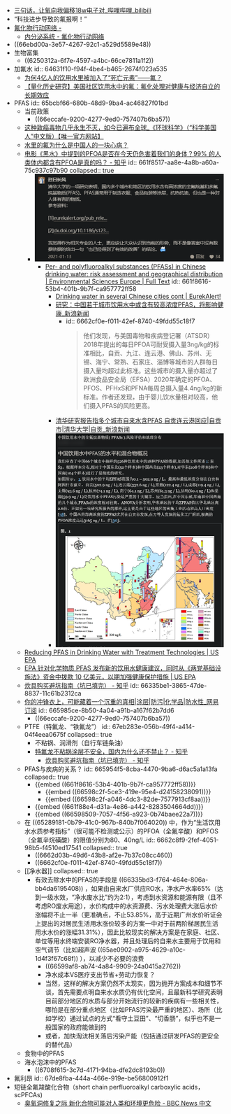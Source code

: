 - [三句话，让氧向我偏移18w电子对_哔哩哔哩_bilibili](https://www.bilibili.com/video/BV1Fw411R7QE/)
- “科技进步导致的氟报啊！”
- [氟化物行动网络 -](https://fluoridealert.org/zh-CN/)
	- [内分泌系统 - 氟化物行动网络](https://fluoridealert.org/zh-CN/articles/endocrine-system/)
- ((66ebd00a-3e57-4267-92c1-a529d5589e48))
- 生物富集
	- ((6250312a-6f7e-4597-a4bc-66ce7811a1f2))
- 加氟水
  id:: 64631f10-f94f-4be4-b465-2674f023a535
	- [为何4亿人的饮用水里被加入了“死亡元素”——氟？](https://zhuanlan.zhihu.com/p/353778629)
	- [【量化历史研究】美国社区饮用水中的氟：氟化处理对健康与经济自立的长期效应](https://mp.weixin.qq.com/s/g0F7jfX4M648c3mgJUTeJA)
- PFAS
  id:: 65bcbf66-680b-48d9-9ba4-ac46827f01bd
	- 当前政策
		- ((66eccafe-9200-4277-9ed0-757407b6ba57))
	- [这种致癌毒物几乎永生不灭，如今已遍布全球_《环球科学》（“科学美国人”中文版）【唯一官方网站】](https://huanqiukexue.com/a/qianyan/cailiao__huaxue/2019/0717/28556.html)
	- [水里的氟为什么是中国人的一块心病？](https://zhuanlan.zhihu.com/p/43696510)
	- [电影《黑水》中提到的PFOA是否在今天仍危害着我们的身体？99% 的人类体内都含有PFOA是真的吗？ - 知乎](https://www.zhihu.com/question/377873862)
	  id:: 661f8517-aa8e-4a8b-a60a-75c937c97b90
	  collapsed:: true
		- ![brave_Fq12bambeU.png](../assets/brave_Fq12bambeU_1713341892771_0.png)
			- [Per- and polyfluoroalkyl substances (PFASs) in Chinese drinking water: risk assessment and geographical distribution | Environmental Sciences Europe | Full Text](https://enveurope.springeropen.com/articles/10.1186/s12302-020-00425-3)
			  id:: 661f8616-53b4-401b-9b7f-ca957772ff58
				- [Drinking water in several Chinese cities cont | EurekAlert!](https://www.eurekalert.org/news-releases/494120)
				- [研究：中国若干城市饮用水中或含有较高浓度PFAS，将影响健康_新浪新闻](https://news.sina.com.cn/c/2021-01-12/doc-ikftssan5146732.shtml)
					- id:: 6662cf0e-f011-42ef-8740-49fdd55c18f7
					  >他们发现，与美国毒物和疾病登记署（ATSDR）2018年提出的每日PFOA可耐受摄入量3ng/kg的标准相比，自贡、九江、连云港、佛山、苏州、无锡、海宁、常熟、石家庄、淄博等城市的人群每日摄入量均超过此标准。这些城市的摄入量亦超过了欧洲食品安全局（EFSA）2020年确定的PFOA、PFOS、PFHxS和PFNA每周总摄入量4.4ng/kg的新标准。作者还发现，由于婴儿饮水量相对较高，他们摄入PFAS的风险更高。
				- [清华研究报告指多个城市自来水含PFAS 自贡连云港回应|自贡市|清华大学|自贡_新浪新闻](https://news.sina.com.cn/c/2021-01-17/doc-ikftssan7424707.shtml)
				- ![Swksp5PYwz.png](../assets/Swksp5PYwz_1717145344919_0.png)
	- [Reducing PFAS in Drinking Water with Treatment Technologies | US EPA](https://www.epa.gov/sciencematters/reducing-pfas-drinking-water-treatment-technologies)
	- [EPA 针对化学物质 PFAS 发布新的饮用水健康建议，同时从《两党基础设施法》资金中拨款 10 亿美元，以期加强健康保护措施 | US EPA](https://www.epa.gov/newsreleases/epa-zhenduihuaxuewuzhi-pfas)
	- [炊具购买避坑指南（坑已填完） - 知乎](https://zhuanlan.zhihu.com/p/423296381)
	  id:: 66335be1-3865-47de-8837-11c61b2312ca
	- [你的冲锋衣上，可能藏着一个沉重的真相|涂层|防污|化学品|防水性_网易订阅](https://www.163.com/dy/article/I2KSV85K05249LSJ.html)
	  id:: 665985ce-8b50-4a04-a91b-a167f62b7dd6
		- ((66eccafe-9200-4277-9ed0-757407b6ba57))
	- PTFE（特氟龙、“铁氟龙”）
	  id:: 67eb283e-056b-49f4-a414-04f4eea0675f
	  collapsed:: true
		- 不粘锅、润滑剂（自行车链条油）
		- [特氟龙不粘锅涂层不安全，国内为什么还不禁止？ - 知乎](https://www.zhihu.com/question/372135877)
			- [炊具购买避坑指南（坑已填完） - 知乎](https://zhuanlan.zhihu.com/p/423296381)
	- PFAS与疾病的关系？
	  id:: 665954f5-8cba-4470-9ba6-d6ac5a1a13fa
	  collapsed:: true
		- {{embed ((661f8616-53b4-401b-9b7f-ca957772ff58))}}
			- {{embed ((66598c2f-5ce3-419e-95e4-d24158238091))}}
			- {{embed ((66598c2f-a046-4dc3-82de-7577913cf8aa))}}
		- {{embed ((661f88e4-d31a-4e86-a442-8283504664dd))}}
		- {{embed ((66598509-7057-4f56-a923-0b74baee22a7))}}
	- 在 ((65289181-0b79-41c0-967b-840b7f064020)) 中，作为“生活饮用水水质参考指标”（很可能不检测或公示）的PFOA（全氟辛酸）和PFOS（全氟辛烷磺酸）的限值分别为80、40ng/L
	  id:: 6662c8f9-2fef-4051-98b5-f4510ed17541
	  collapsed:: true
		- ((6662d03b-49d6-43b8-af2e-7b37c08cc460))
		- ((6662cf0e-f011-42ef-8740-49fdd55c18f7))
	- [[净水器]]
	  collapsed:: true
		- 有效去除水中的PFAS的手段是 ((66335bd3-f764-464e-806a-bb4da6195408)) ，如果由自来水厂供应RO水，净水产水率65%（达到一级水效，“净水废水比”约为2:1），考虑到水资源和能源有限（且不考虑RO废水用途），水价构成中的水资源费、污水处理费大涨后水价涨幅将不止一半（更准确点，不止53.85%，高于近期广州水价听证会上提出的对居民生活用水涨价较多的方案一中对于前两阶梯居民生活用水水价的涨幅31.31%），因此比较现实的解决方案是在家庭、社区、单位等用水终端安装RO净水器，并且处理后的自来水主要用于饮用和空气调节（比如超声波 ((65ae0902-a975-4629-a10c-1d4f3f67c68f)) ），以减少不必要的浪费
			- ((66599af8-ab74-4a84-9909-24a0415a2762))
			- 净水成本VS医疗支出节省+劳动力恢复？
			- 当然，这样的解决方案仍然不太现实，因为抛开方案成本和细节不谈，首先需要点明自来水水质仍有优化空间，且最新科学研究表明目前部分地区的水质与部分开始流行的较新的疾病有一些相关性，哪怕是在部分重点地区（比如PFAS污染最严重的地区）、场所（比如学校）通过试点的方式“看守土豆田”、“切香肠”，似乎也不是一般国家的政府能做到的
			- 或者，加快淘汰相关落后污染产能（包括通过研发PFAS的更安全的替代品）
	- 食物中的PFAS
	- 海水泡沫中的PFAS
		- ((6708f615-3c7d-4171-94ba-dfe2dc8193b0))
- 氟利昂
  id:: 67de8fba-444a-466e-919e-be56800912f1
- 短链全氟羧酸化合物（short chain perfluoroalkyl carboxylic acids，scPFCAs)
	- [臭氧洞修复之际 新化合物可能对人类和环境更危险 - BBC News 中文](https://www.bbc.com/zhongwen/simp/world-52682014)